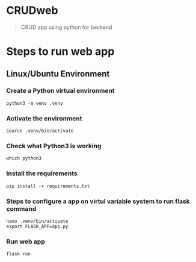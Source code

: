 # CRUDweb
> CRUD app using python for beckend

# **Steps to run web app**
## **Linux/Ubuntu Environment**

### Create a Python virtual environment
```
python3 -m venv .venv
```
### Activate the environment
```
source .venv/bin/activate
```
### Check what Python3 is working
```
which python3
```
### Install the requirements
```
pip install -r requirements.txt
```
### Steps to configure a app on virtul variable system to run flask command
```
nano .venv/bin/activate
export FLASK_APP=app.py
```
### Run web app
```
flask run
```
